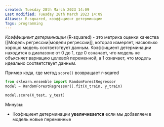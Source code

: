 ```yaml
---
created: Tuesday 28th March 2023 14:09
Last modified: Tuesday 28th March 2023 14:09
Aliases: R-squared, коэффициент детерминации
Tags: programming
---
```



*Коэффициент детерминации* (R-squared) - это метрика оценки качества [[Модель регрессии|модели регрессии]], которая измеряет, насколько хорошо модель соответствует данным. Коэффициент детерминации находится в диапазоне от 0 до 1, где 0 означает, что модель не объясняет вариацию целевой переменной, а 1 означает, что модель идеально соответствует данным.

Пример кода, где метод `score()` возвращает r-sqared
```python
from sklearn.ensemble import RandomForestRegressor
model = RandomForestRegressor().fit(X_train, y_train)

model.score(X_test, y_test)
```

Минусы:
- Коэфициент детерминации **увеличивается** если мы добавляем в модель новые переменные